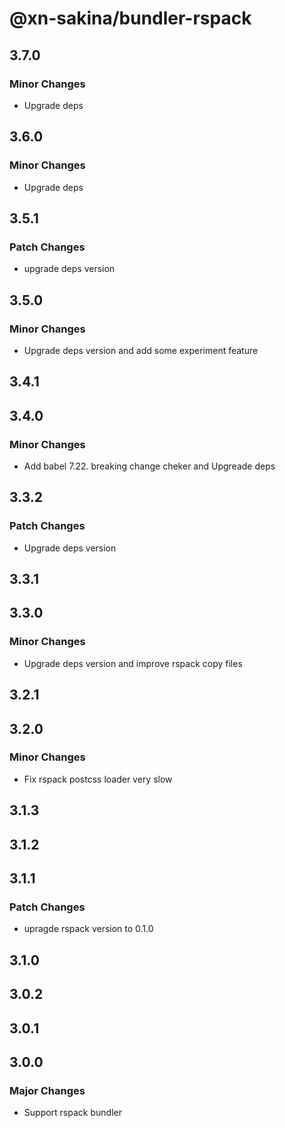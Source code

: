 # @xn-sakina/bundler-rspack

## 3.7.0

### Minor Changes

- Upgrade deps

## 3.6.0

### Minor Changes

- Upgrade deps

## 3.5.1

### Patch Changes

- upgrade deps version

## 3.5.0

### Minor Changes

- Upgrade deps version and add some experiment feature

## 3.4.1

## 3.4.0

### Minor Changes

- Add babel 7.22. breaking change cheker and Upgreade deps

## 3.3.2

### Patch Changes

- Upgrade deps version

## 3.3.1

## 3.3.0

### Minor Changes

- Upgrade deps version and improve rspack copy files

## 3.2.1

## 3.2.0

### Minor Changes

- Fix rspack postcss loader very slow

## 3.1.3

## 3.1.2

## 3.1.1

### Patch Changes

- upragde rspack version to 0.1.0

## 3.1.0

## 3.0.2

## 3.0.1

## 3.0.0

### Major Changes

- Support rspack bundler
